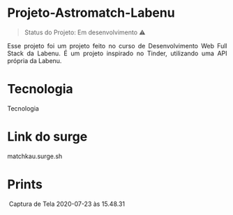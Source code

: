 # Projeto-Astromatch-Labenu

> Status do Projeto: Em desenvolvimento :warning:


<p align="justify"> Esse projeto foi um projeto feito no curso de Desenvolvimento Web Full Stack da Labenu. É um projeto inspirado no Tinder, utilizando uma API própria da Labenu.
 </p>


<h1 align="justify"> Tecnologia </h1>Tecnologia



<h1 align="justify"> Link do surge </h1>

<p align="justify"> matchkau.surge.sh </p>

<h1 align="justify"> Prints </h1>

<img> Captura de Tela 2020-07-23 às 15.48.31 </img>


